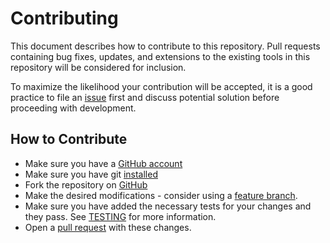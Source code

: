 # Contributing

This document describes how to contribute to this repository. Pull
requests containing bug fixes, updates, and extensions to the existing
tools in this repository will be considered for inclusion.

To maximize the likelihood your contribution will be accepted, it is a
good practice to file an
[issue](https://github.com/peterjc/galaxy_blast/issues) first and
discuss potential solution before proceeding with development.

## How to Contribute

* Make sure you have a [GitHub account](https://github.com/signup/free)
* Make sure you have git [installed](https://help.github.com/articles/set-up-git)
* Fork the repository on [GitHub](https://github.com/peterjc/galaxy_blast/fork)
* Make the desired modifications - consider using a [feature branch](https://github.com/Kunena/Kunena-Forum/wiki/Create-a-new-branch-with-git-and-manage-branches).
* Make sure you have added the necessary tests for your changes and they pass. See [TESTING](https://github.com/peterjc/galaxy_blast#testing) for more information.
* Open a [pull request](https://help.github.com/articles/using-pull-requests)
  with these changes.

